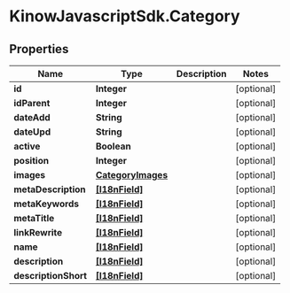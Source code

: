 # KinowJavascriptSdk.Category

## Properties
Name | Type | Description | Notes
------------ | ------------- | ------------- | -------------
**id** | **Integer** |  | [optional] 
**idParent** | **Integer** |  | [optional] 
**dateAdd** | **String** |  | [optional] 
**dateUpd** | **String** |  | [optional] 
**active** | **Boolean** |  | [optional] 
**position** | **Integer** |  | [optional] 
**images** | [**CategoryImages**](CategoryImages.md) |  | [optional] 
**metaDescription** | [**[I18nField]**](I18nField.md) |  | [optional] 
**metaKeywords** | [**[I18nField]**](I18nField.md) |  | [optional] 
**metaTitle** | [**[I18nField]**](I18nField.md) |  | [optional] 
**linkRewrite** | [**[I18nField]**](I18nField.md) |  | [optional] 
**name** | [**[I18nField]**](I18nField.md) |  | [optional] 
**description** | [**[I18nField]**](I18nField.md) |  | [optional] 
**descriptionShort** | [**[I18nField]**](I18nField.md) |  | [optional] 


